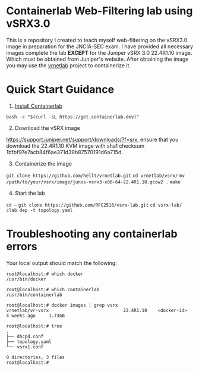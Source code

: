 # Containerlab Web-Filtering lab using vSRX3.0

This is a repository I created to teach myself web-filtering on the vSRX3.0 image in preparation for the JNCIA-SEC exam. I have provided all necessary images complete the lab **EXCEPT** for the Juniper vSRX 3.0 22.4R1.10 image. Which must be obtained from Juniper's website. After obtaining the image you may use the [vrnetlab](https://containerlab.dev/manual/vrnetlab/) project to containerize it.

# Quick Start Guidance

1. [Install Containerlab](https://containerlab.dev/install/)

`bash -c "$(curl -sL https://get.containerlab.dev)"`

2. Download the vSRX image

https://support.juniper.net/support/downloads/?f=srx, ensure that you download the 22.4R1.10 KVM image with sha1 checksum 1bfbf97e7acb84f6ae371d39b87570191d6a715d.

3. Containerize the image

`git clone https://github.com/hellt/vrnetlab.git`
`cd vrnetlab/vsrx/`
`mv /path/to/your/vsrx/image/junos-vsrx3-x86-64-22.4R1.10.qcow2 .`
`make`

4. Start the lab

`cd ~`
`git clone https://github.com/RFC2516/vsrx-lab.git`
`cd vsrx-lab/`
`clab dep -t topology.yaml`

# Troubleshooting any containerlab errors

Your local output should match the following:

```
root@localhost:# which docker
/usr/bin/docker
```

```
root@localhost:# which containerlab
/usr/bin/containerlab
```

```
root@localhost:# docker images | grep vsrx
vrnetlab/vr-vsrx                            22.4R1.10    <docker-id>   4 weeks ago     1.73GB
```

```
root@localhost:# tree
.
├── dhcpd.conf
├── topology.yaml
└── vsrx1.conf

0 directories, 3 files
root@localhost:#
```